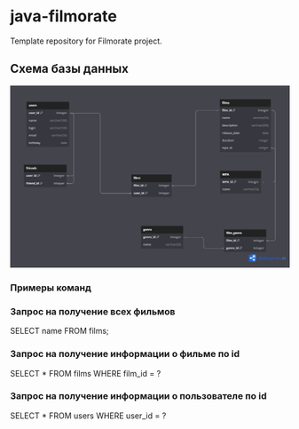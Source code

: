 # java-filmorate
Template repository for Filmorate project.
## Схема базы данных
![Схема базы данных](./diagram.png)

### Примеры команд

### Запрос на получение всех фильмов

SELECT name
FROM films;

### Запрос на получение информации о фильме по id

SELECT *
FROM films
WHERE film_id = ?


### Запрос на получение информации о пользователе по id

SELECT *
FROM users
WHERE user_id = ?
